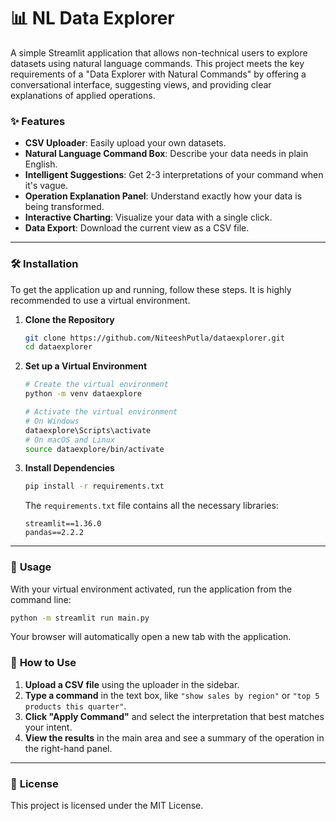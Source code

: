 # 📊 NL Data Explorer

A simple Streamlit application that allows non-technical users to explore datasets using natural language commands. This project meets the key requirements of a "Data Explorer with Natural Commands" by offering a conversational interface, suggesting views, and providing clear explanations of applied operations.

### ✨ **Features**

  * **CSV Uploader**: Easily upload your own datasets.
  * **Natural Language Command Box**: Describe your data needs in plain English.
  * **Intelligent Suggestions**: Get 2-3 interpretations of your command when it's vague.
  * **Operation Explanation Panel**: Understand exactly how your data is being transformed.
  * **Interactive Charting**: Visualize your data with a single click.
  * **Data Export**: Download the current view as a CSV file.

-----

### 🛠️ **Installation**

To get the application up and running, follow these steps. It is highly recommended to use a virtual environment.

1.  **Clone the Repository**

    ```bash
    git clone https://github.com/NiteeshPutla/dataexplorer.git
    cd dataexplorer
    ```

2.  **Set up a Virtual Environment**

    ```bash
    # Create the virtual environment
    python -m venv dataexplore

    # Activate the virtual environment
    # On Windows
    dataexplore\Scripts\activate
    # On macOS and Linux
    source dataexplore/bin/activate
    ```

3.  **Install Dependencies**

    ```bash
    pip install -r requirements.txt
    ```

    The `requirements.txt` file contains all the necessary libraries:

    ```
    streamlit==1.36.0
    pandas==2.2.2
    ```

-----

### 🚀 **Usage**

With your virtual environment activated, run the application from the command line:

```bash
python -m streamlit run main.py
```

Your browser will automatically open a new tab with the application.

### 📝 **How to Use**

1.  **Upload a CSV file** using the uploader in the sidebar.
2.  **Type a command** in the text box, like `"show sales by region"` or `"top 5 products this quarter"`.
3.  **Click "Apply Command"** and select the interpretation that best matches your intent.
4.  **View the results** in the main area and see a summary of the operation in the right-hand panel.

-----

### 📄 **License**

This project is licensed under the MIT License.